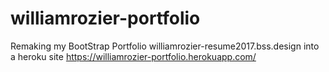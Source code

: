 # williamrozier-portfolio
Remaking my BootStrap Portfolio williamrozier-resume2017.bss.design into a heroku site
https://williamrozier-portfolio.herokuapp.com/ 
